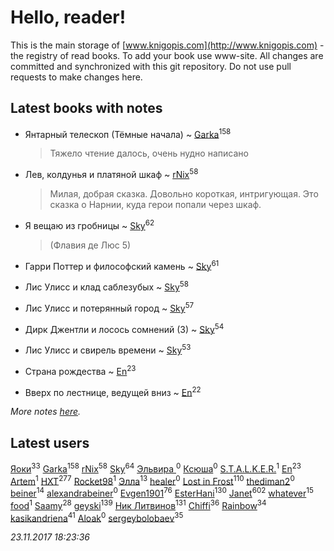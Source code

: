 # Hello, reader!
This is the main storage of [www.knigopis.com](http://www.knigopis.com) - the registry of read books.
To add your book use www-site. All changes are committed and synchronized with this git repository.
Do not use pull requests to make changes here.


## Latest books with notes
* Янтарный телескоп (Тёмные начала) ~ [Garka](users/115/115753719718250012620-google)<sup>158</sup>
    > Тяжело чтение далось, очень нудно написано

* Лев, колдунья и платяной шкаф ~ [rNix](users/115/115622071-twitter)<sup>58</sup>
    > Милая, добрая сказка. Довольно короткая, интригующая. Это сказка о Нарнии, куда герои попали через шкаф.

* Я вещаю из гробницы ~ [Sky](users/118/118049897850017649660-google)<sup>62</sup>
    > (Флавия де Люс 5)

* Гарри Поттер и философский камень ~ [Sky](users/118/118049897850017649660-google)<sup>61</sup>

* Лис Улисс и клад саблезубых ~ [Sky](users/118/118049897850017649660-google)<sup>58</sup>

* Лис Улисс и потерянный город ~ [Sky](users/118/118049897850017649660-google)<sup>57</sup>

* Дирк Джентли и лосось сомнений (3) ~ [Sky](users/118/118049897850017649660-google)<sup>54</sup>

* Лис Улисс и свирель времени ~ [Sky](users/118/118049897850017649660-google)<sup>53</sup>

* Страна рождества ~ [En](users/333/333646551-vkontakte)<sup>23</sup>

* Вверх по лестнице, ведущей вниз ~ [En](users/333/333646551-vkontakte)<sup>22</sup>


_More notes [here](latest_books_with_notes.md)._


## Latest users
[Яоки](users/645/645367365616748-facebook)<sup>33</sup> 
[Garka](users/115/115753719718250012620-google)<sup>158</sup> 
[rNix](users/115/115622071-twitter)<sup>58</sup> 
[Sky](users/118/118049897850017649660-google)<sup>64</sup> 
[Эльвира ](users/130/1303742635828659489-mailru)<sup>0</sup> 
[Ксюша](users/257/257699470-vkontakte)<sup>0</sup> 
[S.T.A.L.K.E.R.](users/194/194352149-vkontakte)<sup>1</sup> 
[En](users/333/333646551-vkontakte)<sup>23</sup> 
[Artem](users/104/104708525191282411034-google)<sup>1</sup> 
[HXT](users/100/100002563462782-facebook)<sup>277</sup> 
[Rocket98](users/116/116711663180785343859-google)<sup>1</sup> 
[Элла](users/100/1002037069862545-facebook)<sup>13</sup> 
[healer](users/344/344463129-vkontakte)<sup>0</sup> 
[Lost in Frost](users/103/103293621948650602575-google)<sup>110</sup> 
[thediman2](users/110/110747872-vkontakte)<sup>0</sup> 
[beiner](users/118/118330474331574680123-google)<sup>14</sup> 
[alexandrabeiner](users/118/118330474331574680123-googleplus)<sup>0</sup> 
[Evgen1901](users/193/193175070-vkontakte)<sup>76</sup> 
[EsterHani](users/305/30558181-vkontakte)<sup>130</sup> 
[Janet](users/108/108113656204404967440-google)<sup>602</sup> 
[whatever](users/200/2004720323142248-facebook)<sup>15</sup> 
[food](users/114/114308295344486413021-google)<sup>1</sup> 
[Saamy](users/115/115226508-vkontakte)<sup>28</sup> 
[geyski](users/221/221959664-vkontakte)<sup>139</sup> 
[Ник Литвинов](users/241/241974816-vkontakte)<sup>131</sup> 
[Chiffi](users/105/105831994080785626680-google)<sup>36</sup> 
[Rainbow](users/109/109787328219839805802-google)<sup>34</sup> 
[kasikandriena](users/152/152488954-vkontakte)<sup>41</sup> 
[Aloak](users/177/17766013816400067764-mailru)<sup>0</sup> 
[sergeybolobaev](users/379/37918255-vkontakte)<sup>35</sup> 


_23.11.2017 18:23:36_
